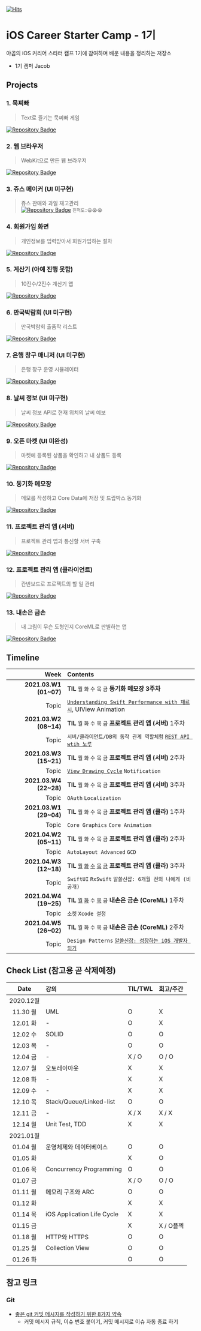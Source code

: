 [![Hits](https://hits.seeyoufarm.com/api/count/incr/badge.svg?url=https%3A%2F%2Fgithub.com%2FKyungminLeeDev%2FiOS_Career_Starter_Camp&count_bg=%2379C83D&title_bg=%23555555&icon=&icon_color=%23E7E7E7&title=hits&edge_flat=false)](https://hits.seeyoufarm.com)

# iOS Career Starter Camp - 1기

야곰의 iOS 커리어 스타터 캠프 1기에 참여하며 배운 내용을 정리하는 저장소

- 1기 캠퍼 Jacob

## Projects

### 1. 묵찌빠
> Text로 즐기는 묵찌빠 게임

[![Repository Badge](http://img.shields.io/badge/-Repository-211F1F?style=flat&logo=github)](https://github.com/KyungminLeeDev/ios-rock-paper-scissors)

### 2. 웹 브라우저
> WebKit으로 만든 웹 브라우저

[![Repository Badge](http://img.shields.io/badge/-Repository-211F1F?style=flat&logo=github)](https://github.com/KyungminLeeDev/ios-web-browser)

### 3. 쥬스 메이커 (UI 미구현)
> 쥬스 판매와 과일 재고관리  
[![Repository Badge](http://img.shields.io/badge/-Repository-211F1F?style=flat&logo=github)](https://github.com/KyungminLeeDev/ios-juice-maker) `진척도:😀😭😭`

### 4. 회원가입 화면 
> 개인정보를 입력받아서 회원가입하는 절차

[![Repository Badge](http://img.shields.io/badge/-Repository-211F1F?style=flat&logo=github)](https://github.com/KyungminLeeDev/ios-signup-flow)

### 5. 계산기 (아예 진행 못함)
> 10진수/2진수 계산기 앱

[![Repository Badge](http://img.shields.io/badge/-Repository-211F1F?style=flat&logo=github)](https://github.com/KyungminLeeDev/ios-calculator-app)

### 6. 만국박람회 (UI 미구현)
> 만국박람회 출품작 리스트

[![Repository Badge](http://img.shields.io/badge/-Repository-211F1F?style=flat&logo=github)](https://github.com/KyungminLeeDev/ios-exposition-universelle)

### 7. 은행 창구 매니저 (UI 미구현)
> 은행 창구 운영 시뮬레이터

[![Repository Badge](http://img.shields.io/badge/-Repository-211F1F?style=flat&logo=github)](https://github.com/KyungminLeeDev/ios-bank-manager)

### 8. 날씨 정보 (UI 미구현)
> 날씨 정보 API로 현재 위치의 날씨 예보

[![Repository Badge](http://img.shields.io/badge/-Repository-211F1F?style=flat&logo=github)](https://github.com/KyungminLeeDev/ios-weather-forecast)

### 9. 오픈 마켓 (UI 미완성)
> 마켓에 등록된 상품을 확인하고 내 상품도 등록

[![Repository Badge](http://img.shields.io/badge/-Repository-211F1F?style=flat&logo=github)](https://github.com/KyungminLeeDev/ios-open-market)

### 10. 동기화 메모장
> 메모를 작성하고 Core Data에 저장 및 드랍박스 동기화

[![Repository Badge](http://img.shields.io/badge/-Repository-211F1F?style=flat&logo=github)](https://github.com/KyungminLeeDev/ios-cloud-notes)

### 11. 프로젝트 관리 앱 (서버)
> 프로젝트 관리 앱과 통신할 서버 구축

[![Repository Badge](http://img.shields.io/badge/-Repository-211F1F?style=flat&logo=github)](https://github.com/KyungminLeeDev/ios-project-manager-server)

### 12. 프로젝트 관리 앱 (클라이언트)
> 칸반보드로 프로젝트의 할 일 관리

[![Repository Badge](http://img.shields.io/badge/-Repository-211F1F?style=flat&logo=github)](https://github.com/KyungminLeeDev/ios-project-manager)

### 13. 내손은 금손
> 내 그림이 무슨 도형인지 CoreML로 판별하는 앱

[![Repository Badge](http://img.shields.io/badge/-Repository-211F1F?style=flat&logo=github)](https://github.com/KyungminLeeDev/ios-my-magical-hand)




## Timeline

| Week                   | Contents                         |
| ---------------------: | :------------------------------- |
| **2021.03.W1 (01~07)** | **TIL** `월` `화` `수` `목` `금` **동기화 메모장 3주차** |
|                  Topic | [`Understanding Swift Performance with 재르시`](https://kyungminleedev.github.io/notes/iOS-Lecture-UnderstandingSwiftPerformance-Summary/), UIView Animation |
| **2021.03.W2 (08~14)** | **TIL** `월` `화` `수` `목` `금` **프로젝트 관리 앱 (서버)** 1주차 |
|                  Topic | `서버/클라이언트/DB의 동작 관계 역할체험` [`REST API wtih 노루`](https://kyungminleedev.github.io/notes/iOS-Lecture-RestAPI-Summary/) |
| **2021.03.W3 (15~21)** | **TIL** `월` `화` `수` `목` `금` **프로젝트 관리 앱 (서버)** 2주차 |
|                  Topic | [`View Drawing Cycle`](https://kyungminleedev.github.io/notes/iOS-ViewDrawingCycle/) `Notification` 
| **2021.03.W4 (22~28)** | **TIL** `월` `화` `수` `목` `금` **프로젝트 관리 앱 (서버)** 3주차 |
|                  Topic | `OAuth` `Localization` |
| **2021.03.W1 (29~04)** | **TIL** `월` `화` `수` `목` `금` **프로젝트 관리 앱 (클라)** 1주차 |
|                  Topic | `Core Graphics` `Core Animation` |
| **2021.04.W2 (05~11)** | **TIL** `월` `화` `수` `목` `금` **프로젝트 관리 앱 (클라)** 2주차 |
|                  Topic | `AutoLayout Advanced` `GCD` |
| **2021.04.W3 (12~18)** | **TIL** [`월`](https://kyungminleedev.github.io/til/iOSCamp-TIL-20210412/) [`화`](https://kyungminleedev.github.io/til/iOSCamp-TIL-20210413/) [`수`](https://kyungminleedev.github.io/til/iOSCamp-TIL-20210414/) [`목`](https://kyungminleedev.github.io/til/iOSCamp-TIL-20210415/) [`금`](https://kyungminleedev.github.io/til/iOSCamp-TIL-20210415/) **프로젝트 관리 앱 (클라)** 3주차 |
|                  Topic | `SwiftUI` `RxSwift` `알쓸신잡: 6개월 전의 나에게 (비공개)` |
| **2021.04.W4 (19~25)** | **TIL** [`월`](https://kyungminleedev.github.io/til/iOSCamp-TIL-20210419/) [`화`](https://kyungminleedev.github.io/til/iOSCamp-TIL-20210420/) `수` [`목`](https://kyungminleedev.github.io/til/iOSCamp-TIL-20210422/) `금` **내손은 금손 (CoreML)** 1주차 |
|                  Topic | `소켓` `Xcode 설정` |
| **2021.04.W5 (26~02)** | **TIL** `월` `화` `수` `목` `금` **내손은 금손 (CoreML)** 2주차 |
|                  Topic | `Design Patterns` [`알쓸신잡: 성장하는 iOS 개발자 되기`](https://kyungminleedev.github.io/notes/iOSCamp-Webinar-BeGrowingDeveloper/) |


## Check List (참고용 곧 삭제예정)

| Date     | 강의                           | TIL/TWL   | 회고/주간 | 
| :------: | :----------------------------- | :-------- | :-------  |
| 2020.12월                                                      ||||
| 11.30 월 | UML                            | O         | X         |
| 12.01 화 | -                              | O         | X         |
| 12.02 수 | SOLID                          | O         | O         |
| 12.03 목 | -                              | O         | O         |
| 12.04 금 | -                              | X / O     | O / O     |
| 12.07 월 | 오토레이아웃                   | X         | X         |
| 12.08 화 | -                              | X         | X         |
| 12.09 수 | -                              | X         | X         |
| 12.10 목 | Stack/Queue/Linked-list        | O         | O         |
| 12.11 금 | -                              | X / X     | X / X     |
| 12.14 월 | Unit Test, TDD                 | X         | X         |
| 2021.01월                                                      ||||
| 01.04 월 | 운영체제와 데이터베이스        | O         | O         |
| 01.05 화 |                                | X         | O         |
| 01.06 목 | Concurrency Programming        | O         | O         |
| 01.07 금 |                                | X / O     | O / O     |
| 01.11 월 | 메모리 구조와 ARC              | O         | O         |
| 01.12 화 |                                | X         | X         |
| 01.14 목 | iOS Application Life Cycle     | X         | X         |
| 01.15 금 |                                | X         | X / O플젝 |
| 01.18 월 | HTTP와 HTTPS                   | O         | O         |
| 01.25 월 | Collection View                | O         | O         |
| 01.26 화 |                                | O         | O         |

## 참고 링크

### Git 

- [좋은 git 커밋 메시지를 작성하기 위한 8가지 약속](https://djkeh.github.io/articles/How-to-write-a-git-commit-message-kor/)
    - 커밋 메시지 규칙, 이슈 번호 붙이기, 커밋 메시지로 이슈 자동 종료 하기